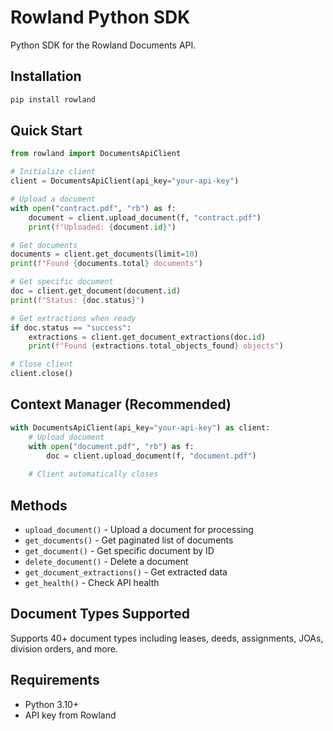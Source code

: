 # Rowland Python SDK

Python SDK for the Rowland Documents API.

## Installation

```bash
pip install rowland
```

## Quick Start

```python
from rowland import DocumentsApiClient

# Initialize client
client = DocumentsApiClient(api_key="your-api-key")

# Upload a document
with open("contract.pdf", "rb") as f:
    document = client.upload_document(f, "contract.pdf")
    print(f"Uploaded: {document.id}")

# Get documents
documents = client.get_documents(limit=10)
print(f"Found {documents.total} documents")

# Get specific document
doc = client.get_document(document.id)
print(f"Status: {doc.status}")

# Get extractions when ready
if doc.status == "success":
    extractions = client.get_document_extractions(doc.id)
    print(f"Found {extractions.total_objects_found} objects")

# Close client
client.close()
```

## Context Manager (Recommended)

```python
with DocumentsApiClient(api_key="your-api-key") as client:
    # Upload document
    with open("document.pdf", "rb") as f:
        doc = client.upload_document(f, "document.pdf")
    
    # Client automatically closes
```

## Methods

- `upload_document()` - Upload a document for processing
- `get_documents()` - Get paginated list of documents
- `get_document()` - Get specific document by ID
- `delete_document()` - Delete a document
- `get_document_extractions()` - Get extracted data
- `get_health()` - Check API health

## Document Types Supported

Supports 40+ document types including leases, deeds, assignments, JOAs, division orders, and more.

## Requirements

- Python 3.10+
- API key from Rowland
